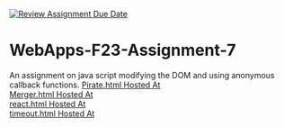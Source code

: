 [![Review Assignment Due Date](https://classroom.github.com/assets/deadline-readme-button-24ddc0f5d75046c5622901739e7c5dd533143b0c8e959d652212380cedb1ea36.svg)](https://classroom.github.com/a/Kv-XePEp)

# WebApps-F23-Assignment-7

An assignment on java script modifying the DOM and using anonymous callback functions.
[Pirate.html Hosted At](https://44-563-webapps-f23.github.io/44563-webapps-f23-assignment7-phkphk007/pirate.html) <br>
[Merger.html Hosted At](https://44-563-webapps-f23.github.io/44563-webapps-f23-assignment7-phkphk007/merger.html) <br>
[react.html Hosted At](https://44-563-webapps-f23.github.io/44563-webapps-f23-assignment7-phkphk007/react.html) <br>
[timeout.html Hosted At](https://44-563-webapps-f23.github.io/44563-webapps-f23-assignment7-phkphk007/timeout.html)
